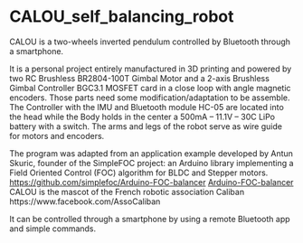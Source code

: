 # CALOU_self_balancing_robot
CALOU is a two-wheels inverted pendulum controlled by Bluetooth through a smartphone.

It is a personal project entirely manufactured in 3D printing and powered by two RC Brushless BR2804-100T Gimbal Motor and a 2-axis Brushless Gimbal Controller BGC3.1 MOSFET card in a close loop with angle magnetic encoders. Those parts need some modification/adaptation to be assemble. The Controller with the IMU and Bluetooth module HC-05 are located into the head while the Body holds in the center a 500mA – 11.1V – 30C LiPo battery with a switch. The arms and legs of the robot serve as wire guide for motors and encoders.

The program was adapted from an application example developed by Antun Skuric, founder of the SimpleFOC project: an Arduino library implementing a Field Oriented Control (FOC) algorithm for BLDC and Stepper motors.  https://github.com/simplefoc/Arduino-FOC-balancer
[Arduino-FOC-balancer]([https://pages.github.com/](https://github.com/simplefoc/Arduino-FOC-balancer))
CALOU is the mascot of the French robotic association Caliban
https://www.facebook.com/AssoCaliban

It can be controlled through a smartphone by using a remote Bluetooth app and simple commands. 
